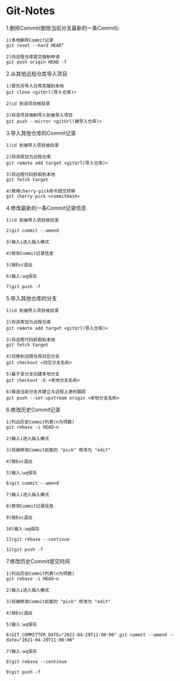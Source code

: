 # Git-Notes

1.删除Commit(删除当前分支最新的一条Commit):

	1)本地删除Commit记录
	git reset --hard HEAD^

	2)向远程仓库提交强制申请
	git push origin HEAD -f

2.从其他远程仓库导入项目

	1)首先将导入仓库克隆到本地
	git clone <gitUrl(导入仓库)>

	2)cd 到该项目根目录

	3)将该项目强制导入到被导入项目
	git push --mirror <gitUrl(被导入仓库)>

3.导入其他仓库的Commit记录

	1)cd 到被导入项目根目录

	2)将该库加为远程仓库
	git remote add target <gitUrl(导入仓库)>

	3)将远程代码抓取到本地
	git fetch target

	4)使用cherry-pick命令提交转移
	git cherry-pick <commitHash>

4.修改最新的一条Commit记录信息

	1)cd 到被导入项目根目录

	2)git commit --amend

	3)输入i进入插入模式

	4)修改Commit记录信息

	5)按Esc退出

	6)输入:wq保存

	7)git push -f

5.导入其他仓库的分支

	1)cd 到被导入项目根目录

	2)将该库加为远程仓库
	git remote add target <gitUrl(导入仓库)>

	3)将远程代码抓取到本地
	git fetch target

	4)切换到远程仓库对应分支
	git checkout <对应分支名称>
	
	5)基于该分支创建本地分支
	git checkout -b <本地分支名称>
	
	6)推送当前分支并建立与远程上游的跟踪
	git push --set-upstream origin <本地分支名称>

6.修改历史Commit记录

	1)列出历史Commit列表(n为项数)
	git rebase -i HEAD~n

	2)输入i进入插入模式

	3)将被修改Commit前面的 "pick" 修改为 "edit"

	4)按Esc退出

	5)输入:wq保存

	6)git commit --amend

	7)输入i进入插入模式

	8)修改Commit记录信息

	9)按Esc退出

	10)输入:wq保存

	11)git rebase --continue

	12)git push -f

7.修改历史Commit提交时间

	1)列出历史Commit列表(n为项数)
	git rebase -i HEAD~n

	2)输入i进入插入模式

	3)将被修改Commit前面的 "pick" 修改为 "edit"

	4)按Esc退出

	5)输入:wq保存

	6)GIT_COMMITTER_DATE="2021-04-29T11:00:00" git commit --amend --date="2021-04-29T11:00:00"

	7)输入:wq保存

	8)git rebase --continue

	9)git push -f